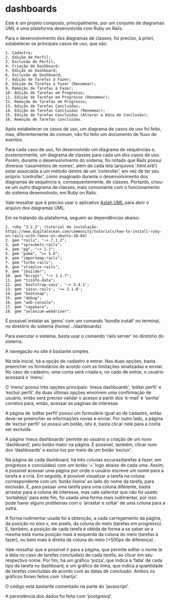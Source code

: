 # dashboards

Este é um projeto composto, principalmente, por um conjunto de diagramas UML e uma plataforma desenvolvida com Ruby on Rails.

Para o desenvolvimento dos diagramas de classes, foi preciso, à priori, estabelecer os principais casos de uso, que são:

    1. Cadastro;
    2. Edição de Perfil;
    3. Exclusão de Perfil;
    4. Criação de Dashboard;
    5. Edição de Dashboard;
    6. Exclusão de Dashboard;
    7. Adição de Tarefas à Fazer;
    8. Edição de Tarefas à Fazer (Renomear);
    9. Remoção de Tarefas à Fazer;
    10. Adição de Tarefas em Progresso;
    11. Edição de Tarefas em Progresso (Renomear);
    12. Remoção de Tarefas em Progresso;
    13. Adição de Tarefas Concluídas;
    14. Edição de Tarefas Concluídas (Renomear);
    15. Edição de Tarefas Concluídas (Alterar a Data de Conclusão);
    16. Remoção de Tarefas Concluídas.

Após estabelecer os casos de uso, um diagrama de casos de uso foi feito, mas, diferentemente do comum, não foi feito um documento de fluxo de eventos.

Para cada caso de uso, foi desenvolvido um diagrama de sequências e, posteriormente, um diagrama de classes para cada um dos casos de uso. Porém, durante o desenvolvimento do sistema, foi notado que Rails possui diversos ‘casamentos de nomes’, além de cada tela (arquivos ‘.html.erb’) estar associada a um método dentro de um ‘controller’, em vez de ter seu próprio ‘controller’, como imaginado durante o desenvolvimento dos diagramas de sequência e, consequentemente, de classes. Portanto, criou-se um outro diagrama de classes, mais consonante com o funcionamento do sistema desenvolvido, em Ruby on Rails.

Vale ressaltar que é preciso usar o aplicativo [Astah UML](https://astah.net/downloads/) para abrir o arquivo dos diagramas UML.

Em se tratando da plataforma, seguem as dependências abaixo:

    1. ruby "3.2.2"; (tutorial de instalação: https://www.digitalocean.com/community/tutorials/how-to-install-ruby-on-rails-with-rbenv-on-ubuntu-20-04)
    2. gem "rails", "~> 7.1.2";
    3. gem "sprockets-rails";
    4. gem "pg", "~> 1.1";
    5. gem "puma", ">= 5.0";
    6. gem "importmap-rails";
    7. gem "turbo-rails";
    8. gem "stimulus-rails";
    9. gem "jbuilder";
    10. gem "bcrypt", "~> 3.1.7";
    11. gem "tzinfo-data";
    12. gem 'bootstrap-sass', '~> 3.4.1';
    13. gem 'sassc-rails', '>= 2.1.0';
    14. gem "bootsnap";
    15. gem "debug";
    16. gem "web-console";
    17. gem "capybara";
    18. gem "selenium-webdriver".

É possível instalar as ‘gems’ com um comando ‘bundle install’ no terminal, no diretório do sistema (home/.../dashboards).

Para executar o sistema, basta usar o comando ‘rails server’ no diretório do sistema.

A navegação no site é bastante simples.

Na tela inicial, há a opção de cadastro e entrar. Nas duas opções, basta preencher os formulários de acordo com as limitações sinalizadas e enviar. No caso de cadastro, uma conta será criada e, no cado de entrar, o usuário acessará o ‘menu’.


O ‘menu’ possui três opções principais: ‘meus dashboards’, ‘editar perfil’ e ‘excluir perfil’. As duas últimas opções envolvem uma confirmação de usuário, então será preciso validar o acesso a partir dos ‘e-mail’ e ‘senha’ corretos para, então, acessar as páginas de interesse.

A página de ‘editar perfil’ possui um formulário igual ao de cadastro, então deve-se preencher as informações novas e enviar. Por outro lado, a página de ‘excluir perfil’ só possui um botão, isto é, basta clicar nele para a conta ser excluída.

A página ‘meus dashboards’ permite ao usuário a criação de um novo ‘dashboard’, pelo botão maior na página. É possível, também, clicar num dos ‘dashboards’ e excluí-los por meio de um botão ‘excluir’.

Na página de cada dashboard, há três colunas escuras(tarefas à fazer, em progresso e concluídas) com um botão ‘+’ logo abaixo de cada uma. Assim, é possível acessar uma página por onde o usuário escreve um nome para a tarefa e a cria. Em seguida, é possível visualizar a tarefa na coluna correspondente com um ‘botão lixeira’ ao lado do nome da tarefa, para exclusão. E, para passar uma tarefa para uma coluna diferente, basta arrastar para a coluna de interesse, mas vale salientar que não foi usado ‘sortablejs’ para este fim, foi usada uma forma mais rudimentar, por isso pode haver alguns problemas com o ‘arrastar e soltar’ de uma coluna para a outra.

A forma rudimentar usada foi a obtenção, a cada carregamento da página, da posição no eixo x, em pixels, da coluna do meio (tarefas em progresso). E, também, a posição de cada tarefa é obtida de forma a se saber se a mesma está numa posição mais à esquerda da coluna do meio (tarefas à fazer), ou bem mais à direita da coluna do meio (+500px de diferença) .


Vale ressaltar que é possível ir para a página, que permite editar o nome (e a data no caso de tarefas concluídas) de cada tarefa, ao clicar em seu respectivo nome. Por fim, há um gráfico ‘pizza’, que indica a ‘fatia’ de cada tipo de tarefa no dashboard, e um gráfico de linha, que indica a quantidade de tarefas concluídas de acordo com as datas de conclusão. Ambos os gráficos foram feitos com ‘chartjs’.

O código está bastante comentado na parte do ‘javascript’.

A persistência dos dados foi feita com ‘postgresql’.

